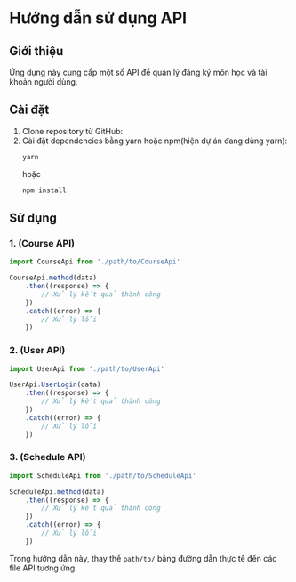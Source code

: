 # Hướng dẫn sử dụng API

## Giới thiệu

Ứng dụng này cung cấp một số API để quản lý đăng ký môn học và tài khoản người dùng.

## Cài đặt

1. Clone repository từ GitHub:
2. Cài đặt dependencies bằng yarn hoặc npm(hiện dự án đang dùng yarn):
    ```bash
    yarn
    ```
    hoặc
    ```bash
    npm install
    ```

## Sử dụng

### 1. (Course API)

```javascript
import CourseApi from './path/to/CourseApi'

CourseApi.method(data)
    .then((response) => {
        // Xử lý kết quả thành công
    })
    .catch((error) => {
        // Xử lý lỗi
    })
```

### 2. (User API)

```javascript
import UserApi from './path/to/UserApi'

UserApi.UserLogin(data)
    .then((response) => {
        // Xử lý kết quả thành công
    })
    .catch((error) => {
        // Xử lý lỗi
    })
```

### 3. (Schedule API)

```javascript
import ScheduleApi from './path/to/ScheduleApi'

ScheduleApi.method(data)
    .then((response) => {
        // Xử lý kết quả thành công
    })
    .catch((error) => {
        // Xử lý lỗi
    })
```

Trong hướng dẫn này, thay thế `path/to/` bằng đường dẫn thực tế đến các file API tương ứng.

